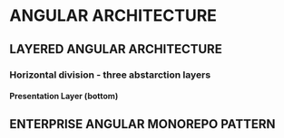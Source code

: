 # ANGULAR ARCHITECTURE

## LAYERED ANGULAR ARCHITECTURE

### Horizontal division - three abstarction layers

#### Presentation Layer (bottom) 





## ENTERPRISE ANGULAR MONOREPO PATTERN
 

